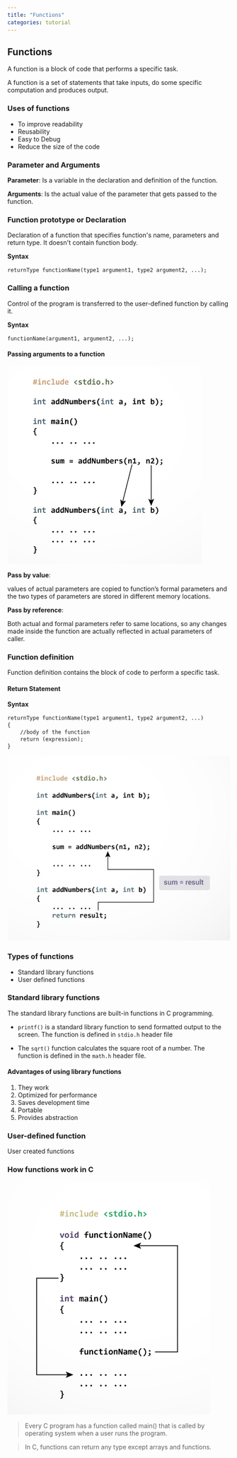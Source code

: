 ```yaml
---
title: "Functions"
categories: tutorial
---
```


## Functions

A function is a block of code that performs a specific task.

A function is a set of statements that take inputs, do some specific computation and produces output.



### Uses of functions

- To improve readability
- Reusability
- Easy to Debug
- Reduce the size of the code


### Parameter and Arguments

**Parameter**: Is a variable in the declaration and definition of the function.

**Arguments**: Is the actual value of the parameter that gets passed to the function. 


### Function prototype or Declaration

Declaration of a function that specifies function's name, parameters and return type. It doesn't contain function body.

**Syntax**

```
returnType functionName(type1 argument1, type2 argument2, ...);
```

### Calling a function

Control of the program is transferred to the user-defined function by calling it.

**Syntax**

```
functionName(argument1, argument2, ...);
```

#### Passing arguments to a function

![Passing arguments to a function](./passing-arguments.png)


**Pass by value**:

values of actual parameters are copied to function’s formal parameters and the two types of parameters are stored in different memory locations.

**Pass by reference**:

 Both actual and formal parameters refer to same locations, so any changes made inside the function are actually reflected in actual parameters of caller.

### Function definition

Function definition contains the block of code to perform a specific task.

#### Return Statement


**Syntax**

```
returnType functionName(type1 argument1, type2 argument2, ...)
{
    //body of the function
    return (expression);
}
```


![Return statement](./return-statement.png)

### Types of functions

- Standard library functions
- User defined functions

### Standard library functions

The standard library functions are built-in functions in C programming.

- `printf()` is a standard library function to send formatted output to the screen. The function is defined in `stdio.h` header file

- The `sqrt()` function calculates the square root of a number. The function is defined in the `math.h` header file.  

#### Advantages of using library functions

1. They work
2. Optimized for performance
3. Saves development time
4. Portable
5. Provides abstraction
### User-defined function

User created functions

### How functions work in C

![How functions work](./how-functions-work.png)

> Every C program has a function called main() that is called by operating system when a user runs the program.

> In C, functions can return any type except arrays and functions.